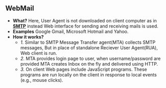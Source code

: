 ## WebMail
- **What?** Here, User Agent is not downloaded on client computer as in **[SMTP](/Networking/OSI-Layers/Layer5/Protocols/Email/SMTP_Simple_Mail_Transfer_Protocol)** instead Web interface for sending and receiving mails is used.
- **Examples** Google Gmail, Microsoft Hotmail and Yahoo.
- **How it works?**
  - *1.* Similar to SMTP Message Transfer agent(MTA) collects SMTP messages, But in place of standalone Reciever User Agent(RUA), Web client is run.
  - *2.* MTA provides login page to user, when username/password are provided MTA creates Inbox on the fly and delivered using HTTP.
  - *3.* On client Web pages include JavaScript programs. These programs are run locally on the client in response to local events (e.g., mouse clicks).
